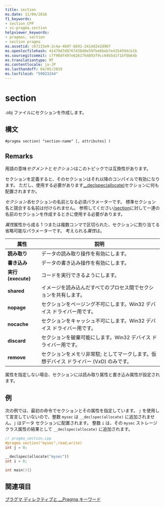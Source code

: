 ```yaml
---
title: section
ms.date: 11/04/2016
f1_keywords:
- section_CPP
- vc-pragma.section
helpviewer_keywords:
- pragmas, section
- section pragma
ms.assetid: c67215e9-2c4a-4b0f-b691-2414d2e2d96f
ms.openlocfilehash: 41479d7d8767438d0e59fbe6beb7e435459dcb1b
ms.sourcegitcommit: c7f90df497e6261764893f9cc04b5d1f1bf0b64b
ms.translationtype: MT
ms.contentlocale: ja-JP
ms.lasthandoff: 04/05/2019
ms.locfileid: "59023244"
---
```

# <a name="section"></a>section

.obj ファイルにセクションを作成します。

## <a name="syntax"></a>構文

```
#pragma section( "section-name" [, attributes] )
```

## <a name="remarks"></a>Remarks

用語の意味*セグメント*と*セクション*はこのトピックでは互換性があります。

セクションを定義すると、そのセクションはそれ以降のコンパイルで有効になります。 ただし、使用する必要があります[__declspec(allocate)](../cpp/allocate.md)セクションに何も配置されますか。

*セクション名*セクションの名前となる必須パラメーターです。 標準セクション名と競合する名前は付けられません。 参照してください[/section](../build/reference/section-specify-section-attributes.md)に対して一連の名前のセクションを作成するときに使用する必要があります。

*属性*属性から成る 1 つまたは複数コンマで区切られた、セクションに割り当てる省略可能なパラメーターです。 考えられる*属性*は。

|属性|説明|
|-|-|
|**読み取り**|データの読み取り操作を有効にします。|
|**書き込み**|データの書き込み操作を有効にします。|
|**実行 (execute)**|コードを実行できるようにします。|
|**shared**|イメージを読み込んだすべてのプロセス間でセクションを共有します。|
|**nopage**|セクションをページング不可にします。Win32 デバイス ドライバー用です。|
|**nocache**|セクションをキャッシュ不可にします。Win32 デバイス ドライバー用です。|
|**discard**|セクションを破棄可能にします。Win32 デバイス ドライバー用です。|
|**remove**|セクションをメモリ非常駐; としてマークします。仮想デバイス ドライバー (V*x*D) のみです。|

属性を指定しない場合、セクションには読み取り属性と書き込み属性が設定されます。

## <a name="example"></a>例

次の例では、最初の命令でセクションとその属性を指定しています。 `j` を使用して宣言していないので、整数 `mysec` は `__declspec(allocate)` に追加されません。`j` はデータ セクションに配置されます。 整数 `i` は、その `mysec` ストレージ クラス属性の結果として `__declspec(allocate)` に追加されます。

```cpp
// pragma_section.cpp
#pragma section("mysec",read,write)
int j = 0;

__declspec(allocate("mysec"))
int i = 0;

int main(){}
```

## <a name="see-also"></a>関連項目

[プラグマ ディレクティブと __Pragma キーワード](../preprocessor/pragma-directives-and-the-pragma-keyword.md)